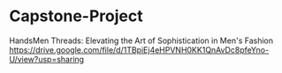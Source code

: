 # Capstone-Project
HandsMen Threads: Elevating the Art of Sophistication in Men's Fashion
https://drive.google.com/file/d/1TBpiEj4eHPVNH0KK1QnAvDc8pfeYno-U/view?usp=sharing
